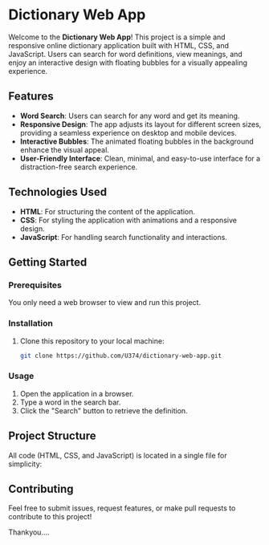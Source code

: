 # Dictionary Web App

Welcome to the **Dictionary Web App**! This project is a simple and responsive online dictionary application built with HTML, CSS, and JavaScript. Users can search for word definitions, view meanings, and enjoy an interactive design with floating bubbles for a visually appealing experience.

## Features

- **Word Search**: Users can search for any word and get its meaning.
- **Responsive Design**: The app adjusts its layout for different screen sizes, providing a seamless experience on desktop and mobile devices.
- **Interactive Bubbles**: The animated floating bubbles in the background enhance the visual appeal.
- **User-Friendly Interface**: Clean, minimal, and easy-to-use interface for a distraction-free search experience.

## Technologies Used

- **HTML**: For structuring the content of the application.
- **CSS**: For styling the application with animations and a responsive design.
- **JavaScript**: For handling search functionality and interactions.

## Getting Started

### Prerequisites

You only need a web browser to view and run this project.

### Installation

1. Clone this repository to your local machine:

   ```bash
   git clone https://github.com/U374/dictionary-web-app.git

### Usage

1. Open the application in a browser.
2. Type a word in the search bar.
3. Click the "Search" button to retrieve the definition.

## Project Structure

All code (HTML, CSS, and JavaScript) is located in a single file for simplicity:

## Contributing

Feel free to submit issues, request features, or make pull requests to contribute to this project!


Thankyou....
